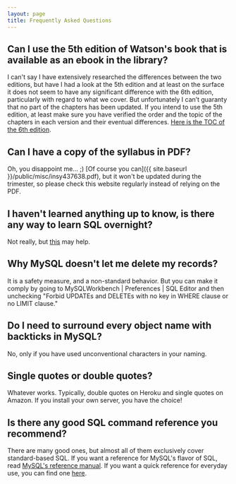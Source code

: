 ```yaml
---
layout: page
title: Frequently Asked Questions
---
```


## Can I use the 5th edition of Watson's book that is available as an ebook in the library?

I can't say I have extensively researched the differences between the two editions, but have I had a look at the 5th edition and at least on the surface it does not seem to have any significant difference with the 6th edition, particularly with regard to what we cover. But unfortunately I can’t guaranty that no part of the chapters has been updated. If you intend to use the 5th edition, at least make sure you have verified the order and the topic of the chapters in each version and their eventual differences. [Here is the TOC of the 6th edition](http://richardtwatson.com/dm6e/Reader/contents.html).

## Can I have a copy of the syllabus in PDF?

Oh, you disappoint me... ;) [Of course you can]({{ site.baseurl }}/public/misc/insy437638.pdf), but it won't be updated during the trimester, so please check this website regularly instead of relying on the PDF.    

## I haven't learned anything up to know, is there any way to learn SQL overnight?

Not really, but [this](https://github.com/tthibo/SQL-Tutorial) may help.

## Why MySQL doesn't let me delete my records?

It is a safety measure, and a non-standard behavior. But you can make it comply by going to MySQLWorkbench | Preferences | SQL Editor and then unchecking "Forbid UPDATEs and DELETEs with no key in WHERE clause or no LIMIT clause."

## Do I need to surround every object name with backticks in MySQL?

No, only if you have used unconventional characters in your naming.

## Single quotes or double quotes?

Whatever works. Typically, double quotes on Heroku and single quotes on Amazon. If you install your own server, you have the choice!

## Is there any good SQL command reference you recommend?

There are many good ones, but almost all of them exclusively cover standard-based SQL. If you want a reference for MySQL's flavor of SQL, read [MySQL's reference manual](https://dev.mysql.com/doc/refman/5.1/en/sql-syntax.html). If you want a quick reference for everyday use, you can find one [here](http://www.1keydata.com/sql/sql.html).


<!--- queries for database access, also how to create fake data --->
